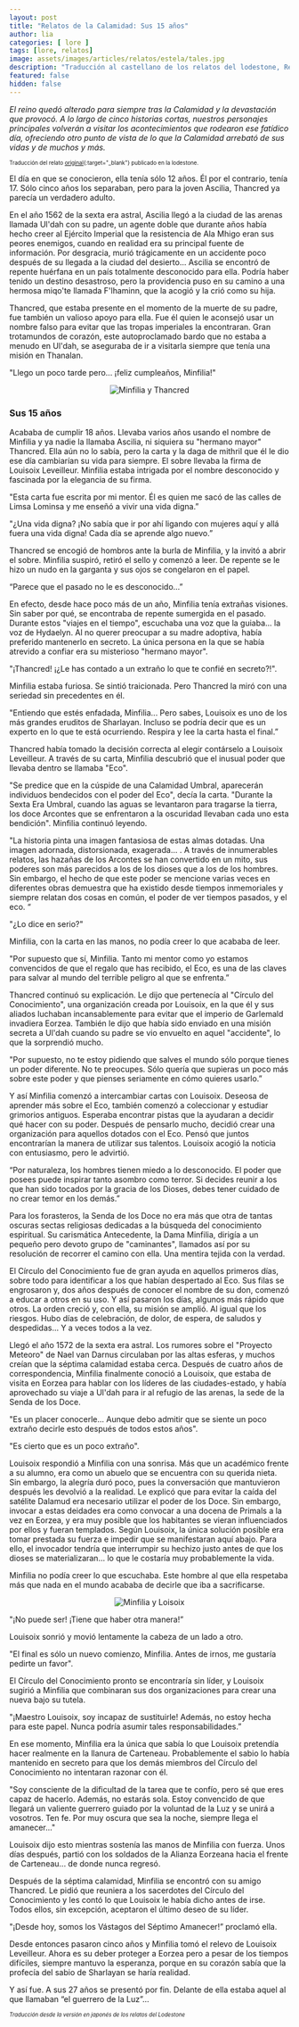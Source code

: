 ```yaml
---
layout: post
title: "Relatos de la Calamidad: Sus 15 años"
author: lia
categories: [ lore ]
tags: [lore, relatos]
image: assets/images/articles/relatos/estela/tales.jpg
description: "Traducción al castellano de los relatos del lodestone, Relatos de la Calamidad: Sus 15 años"
featured: false
hidden: false
---
```


*El reino quedó alterado para siempre tras la Calamidad y la devastación que provocó. A lo largo de cinco historias cortas, nuestros personajes principales volverán a visitar los acontecimientos que rodearon ese fatídico día, ofreciendo otro punto de vista de lo que la Calamidad arrebató de sus vidas y de muchos y más.*

<sub><sup>Traducción del relato [original](https://www.finalfantasyxiv.com/anniversary/eu/detail/memoir_4.html?rgn=na&lng=en){:target="_blank"} publicado en la lodestone.</sup></sub>

El día en que se conocieron, ella tenía sólo 12 años. Él por el contrario, tenía 17.
Sólo cinco años los separaban, pero para la joven Ascilia, Thancred ya parecía un verdadero adulto. 

En el año 1562 de la sexta era astral, Ascilia llegó a la ciudad de las arenas llamada Ul'dah con su padre, un agente doble que durante años había hecho creer al Ejército Imperial que la resistencia de Ala Mhigo eran sus peores enemigos, cuando en realidad era su principal fuente de información. Por desgracia, murió trágicamente en un accidente poco después de su llegada a la ciudad del desierto... Ascilia se encontró de repente huérfana en un país totalmente desconocido para ella. Podría haber tenido un destino desastroso, pero la providencia puso en su camino a una hermosa miqo'te llamada F'lhaminn, que la acogió y la crió como su hija.

Thancred, que estaba presente en el momento de la muerte de su padre, fue también un valioso apoyo para ella. Fue él quien le aconsejó usar un nombre falso para evitar que las tropas imperiales la encontraran. Gran trotamundos de corazón, este autoproclamado bardo que no estaba a menudo en Ul'dah, se aseguraba de ir a visitarla siempre que tenía una misión en Thanalan.

"Llego un poco tarde pero... ¡feliz cumpleaños, Minfilia!"

<p align="center"><img src="{{ site.baseurl }}/assets/images/articles/relatos/sus-15/4_ss_1.jpg" alt="Minfilia y Thancred"/></p>

### Sus 15 años

Acababa de cumplir 18 años. Llevaba varios años usando el nombre de Minfilia y ya nadie la llamaba Ascilia, ni siquiera su "hermano mayor" Thancred.
Ella aún no lo sabía, pero la carta y la daga de mithril que él le dio ese día cambiarían su vida para siempre.
El sobre llevaba la firma de Louisoix Leveilleur. Minfilia estaba intrigada por el nombre desconocido y fascinada por la elegancia de su firma.

"Esta carta fue escrita por mi mentor. Él es quien me sacó de las calles de Limsa Lominsa y me enseñó a vivir una vida digna.”

"¿Una vida digna? ¡No sabía que ir por ahí ligando con mujeres aquí y allá fuera una vida digna! Cada día se aprende algo nuevo.”

Thancred se encogió de hombros ante la burla de Minfilia, y la invitó a abrir el sobre. Minfilia suspiró, retiró el sello y comenzó a leer. De repente se le hizo un nudo en la garganta y sus ojos se congelaron en el papel.

“Parece que el pasado no le es desconocido…”

En efecto, desde hace poco más de un año, Minfilia tenía extrañas visiones. Sin saber por qué, se encontraba de repente sumergida en el pasado. Durante estos "viajes en el tiempo", escuchaba una voz que la guiaba... la voz de Hydaelyn.
Al no querer preocupar a su madre adoptiva, había preferido mantenerlo en secreto. La única persona en la que se había atrevido a confiar era su misterioso "hermano mayor".

"¡Thancred! ¡¿Le has contado a un extraño lo que te confié en secreto?!".

Minfilia estaba furiosa. Se sintió traicionada.
Pero Thancred la miró con una seriedad sin precedentes en él.

"Entiendo que estés enfadada, Minfilia... Pero sabes, Louisoix es uno de los más grandes eruditos de Sharlayan. Incluso se podría decir que es un experto en lo que te está ocurriendo. Respira y lee la carta hasta el final.”

Thancred había tomado la decisión correcta al elegir contárselo a Louisoix Leveilleur. A través de su carta, Minfilia descubrió que el inusual poder que llevaba dentro se llamaba "Eco".

"Se predice que en la cúspide de una Calamidad Umbral, aparecerán individuos bendecidos con el poder del Eco", decía la carta. "Durante la Sexta Era Umbral, cuando las aguas se levantaron para tragarse la tierra, los doce Arcontes que se enfrentaron a la oscuridad llevaban cada uno esta bendición". Minfilia continuó leyendo.

"La historia pinta una imagen fantasiosa de estas almas dotadas. Una imagen adornada, distorsionada, exagerada... . A través de innumerables relatos, las hazañas de los Arcontes se han convertido en un mito, sus poderes son más parecidos a los de los dioses que a los de los hombres. Sin embargo, el hecho de que este poder se mencione varias veces en diferentes obras demuestra que ha existido desde tiempos inmemoriales y siempre relatan dos cosas en común, el poder de ver tiempos pasados, y el eco. “
 
"¿Lo dice en serio?"

Minfilia, con la carta en las manos, no podía creer lo que acababa de leer.

"Por supuesto que sí, Minfilia. Tanto mi mentor como yo estamos convencidos de que el regalo que has recibido, el Eco, es una de las claves para salvar al mundo del terrible peligro al que se enfrenta.”

Thancred continuó su explicación. Le dijo que pertenecía al "Círculo del Conocimiento", una organización creada por Louisoix, en la que él y sus aliados luchaban incansablemente para evitar que el imperio de Garlemald invadiera Eorzea. También le dijo que había sido enviado en una misión secreta a Ul'dah cuando su padre se vio envuelto en aquel "accidente", lo que la sorprendió mucho.

"Por supuesto, no te estoy pidiendo que salves el mundo sólo porque tienes un poder diferente. No te preocupes. Sólo quería que supieras un poco más sobre este poder y que pienses seriamente en cómo quieres usarlo.”

Y así Minfilia comenzó a intercambiar cartas con Louisoix. Deseosa de aprender más sobre el Eco, también comenzó a coleccionar y estudiar grimorios antiguos. Esperaba encontrar pistas que la ayudaran a decidir qué hacer con su poder.
Después de pensarlo mucho, decidió crear una organización para aquellos dotados con el Eco. Pensó que juntos encontrarían la manera de utilizar sus talentos. Louisoix acogió la noticia con entusiasmo, pero le advirtió.

“Por naturaleza, los hombres tienen miedo a lo desconocido. El poder que posees puede inspirar tanto asombro como terror. Si decides reunir a los que han sido tocados por la gracia de los Dioses, debes tener cuidado de no crear temor en los demás.”

Para los forasteros, la Senda de los Doce no era más que otra de tantas oscuras sectas religiosas dedicadas a la búsqueda del conocimiento espiritual. Su carismática Antecedente, la Dama Minfilia, dirigía a un pequeño pero devoto grupo de "caminantes", llamados así por su resolución de recorrer el camino con ella. Una mentira tejida con la verdad.

El Círculo del Conocimiento fue de gran ayuda en aquellos primeros días, sobre todo para identificar a los que habían despertado al Eco. Sus filas se engrosaron y, dos años después de conocer el nombre de su don, comenzó a educar a otros en su uso.
Y así pasaron los días, algunos más rápido que otros. La orden creció y, con ella, su misión se amplió. Al igual que los riesgos. Hubo días de celebración, de dolor, de espera, de saludos y despedidas... Y a veces todos a la vez.

Llegó el año 1572 de la sexta era astral.
Los rumores sobre el "Proyecto Meteoro" de Nael van Darnus circulaban por las altas esferas, y muchos creían que la séptima calamidad estaba cerca.
Después de cuatro años de correspondencia, Minfilia finalmente conoció a Louisoix, que estaba de visita en Eorzea para hablar con los líderes de las ciudades-estado, y había aprovechado su viaje a Ul'dah para ir al refugio de las arenas, la sede de la Senda de los Doce.

"Es un placer conocerle... Aunque debo admitir que se siente un poco extraño decirle esto después de todos estos años".

"Es cierto que es un poco extraño".

Louisoix respondió a Minfilia con una sonrisa. Más que un académico frente a su alumno, era como un abuelo que se encuentra con su querida nieta. Sin embargo, la alegría duró poco, pues la conversación que mantuvieron después les devolvió a la realidad.
Le explicó que para evitar la caída del satélite Dalamud era necesario utilizar el poder de los Doce. Sin embargo, invocar a estas deidades era como convocar a una docena de Primals a la vez en Eorzea, y era muy posible que los habitantes se vieran influenciados por ellos y fueran templados.
Según Louisoix, la única solución posible era tomar prestada su fuerza e impedir que se manifestaran aquí abajo. Para ello, el invocador tendría que interrumpir su hechizo justo antes de que los dioses se materializaran... lo que le costaría muy probablemente la vida.

Minfilia no podía creer lo que escuchaba. Este hombre al que ella respetaba más que nada en el mundo acababa de decirle que iba a sacrificarse.

<p align="center"><img src="{{ site.baseurl }}/assets/images/articles/relatos/sus-15/4_ss_2.jpg" alt="Minfilia y Loisoix"/></p>

"¡No puede ser! ¡Tiene que haber otra manera!”

Louisoix sonrió y movió lentamente la cabeza de un lado a otro.

"El final es sólo un nuevo comienzo, Minfilia. 
Antes de irnos, me gustaría pedirte un favor".

El Círculo del Conocimiento pronto se encontraría sin líder, y Louisoix sugirió a Minfilia que combinaran sus dos organizaciones para crear una nueva bajo su tutela.

"¡Maestro Louisoix, soy incapaz de sustituirle! Además, no estoy hecha para este papel. Nunca podría asumir tales responsabilidades.”

En ese momento, Minfilia era la única que sabía lo que Louisoix pretendía hacer realmente en la llanura de Carteneau. Probablemente el sabio lo había mantenido en secreto para que los demás miembros del Círculo del Conocimiento no intentaran razonar con él.

"Soy consciente de la dificultad de la tarea que te confío, pero sé que eres capaz de hacerlo. Además, no estarás sola. Estoy convencido de que llegará un valiente guerrero guiado por la voluntad de la Luz y se unirá a vosotros. Ten fe. Por muy oscura que sea la noche, siempre llega el amanecer..."

Louisoix dijo esto mientras sostenía las manos de Minfilia con fuerza.
Unos días después, partió con los soldados de la Alianza Eorzeana hacia el frente de Carteneau... de donde nunca regresó.

Después de la séptima calamidad, Minfilia se encontró con su amigo Thancred. Le pidió que reuniera a los sacerdotes del Círculo del Conocimiento y les contó lo que Louisoix le había dicho antes de irse. Todos ellos, sin excepción, aceptaron el último deseo de su líder.

"¡Desde hoy, somos los Vástagos del Séptimo Amanecer!” proclamó ella.

Desde entonces pasaron cinco años y Minfilia tomó el relevo de Louisoix Leveilleur. Ahora es su deber proteger a Eorzea pero a pesar de los tiempos difíciles, siempre mantuvo la esperanza, porque en su corazón sabía que la profecía del sabio de Sharlayan se haría realidad.

Y así fue. A sus 27 años se presentó por fin. Delante de ella estaba aquel al que llamaban “el guerrero de la Luz”...

<sub><sup>*Traducción desde la versión en japonés de los relatos del Lodestone*</sup></sub>
